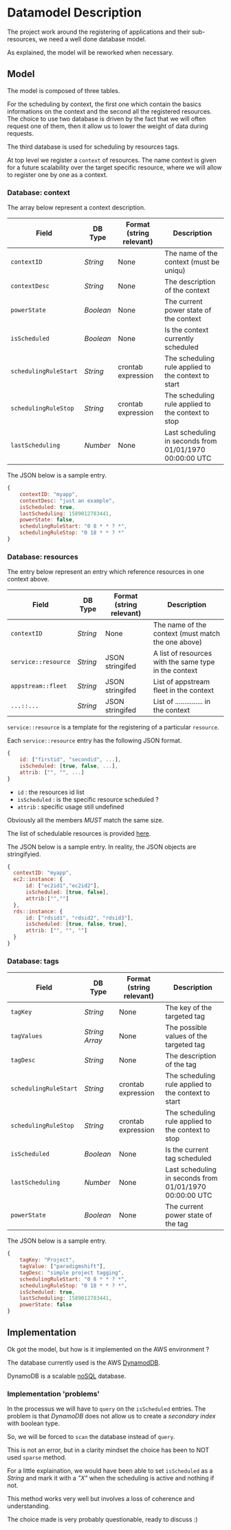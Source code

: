 # Datamodel Description

The project work around the registering of applications and their sub-resources, we need a well done database model.

As explained, the model will be reworked when necessary.

## Model

The model is composed of three tables.

For the scheduling by context, the first one which contain the basics informations on the context and the second all the registered resources.
The choice to use two database is driven by the fact that we will often request one of them, then it allow us to lower the weight of data during requests.

The third database is used for scheduling by resources tags.

At top level we register a `context` of resources. The name context is given for a future scalability over the target specific resource, where we will allow to register one by one as a context.

### Database: context

The array below represent a context description.

| Field                    | DB Type             | Format (string relevant)         | Description                                                     |
|--------------------------|---------------------|----------------------------------|-----------------------------------------------------------------|
| `contextID`              | _String_            | None                             | The name of the context (must be uniqu)                          |
| `contextDesc`            | _String_            | None                             | The description of the context                                  |
| `powerState`             | _Boolean_           | None                             | The current power state of the context                          |
| `isScheduled`            | _Boolean_           | None                             | Is the context currently scheduled                              |
| `schedulingRuleStart`    | _String_            | crontab expression               | The scheduling rule applied to the context to start             |
| `schedulingRuleStop`     | _String_            | crontab expression               | The scheduling rule applied to the context to stop              |
| `lastScheduling`         | _Number_            | None                             | Last scheduling in seconds from  01/01/1970 00:00:00 UTC        |

The JSON below is a sample entry.

```javascript
{
    contextID: "myapp",
    contextDesc: "just an example",
    isScheduled: true,
    lastScheduling: 1589012783441,
    powerState: false,
    schedulingRuleStart: "0 8 * * ? *",
    schedulingRuleStop: "0 18 * * ? *"
}
```

### Database: resources

The entry below represent an entry which reference resources in one context above.

| Field                    | DB Type             | Format (string relevant)         | Description                                                  |
|--------------------------|---------------------|----------------------------------|--------------------------------------------------------------|
| `contextID`              | _String_            | None                             | The name of the context (must match the one above)           |
| `service::resource`      | _String_            | JSON stringifed                  | A list of resources with the same type in the context        |
| `appstream::fleet`       | _String_            | JSON stringifed                  | List of appstream fleet in the context                       |
| `...::...`               | _String_            | JSON stringifed                  | List of ............... in the context                       |

`service::resource` is a template for the registering of a particular `resource`.

Each `service::resource` entry has the following JSON format.

```javascript
{
    id: ["firstid", "secondid", ...],
    isScheduled: [true, false, ...],
    attrib: ["", "", ...]
}
```

  * `id` : the resources id list
  * `isScheduled` : is the specific resource scheduled ?
  * `attrib` : specific usage still undefined

Obviously all the members *MUST* match the same size.

The list of schedulable resources is provided [here](../resources.md).

The JSON below is a sample entry. In reality, the JSON objects are stringifyied.

```javascript
{
  contextID: "myapp",
  ec2::instance: {
      id: ["ec2id1","ec2id2"],
      isScheduled: [true, false],
      attrib:["",""]
  },
  rds::instance: {
      id: ["rdsid1", "rdsid2", "rdsid3"],
      isScheduled: [true, false, true],
      attrib: ["", "", ""]
  }
}
```

### Database: tags

| Field                    | DB Type             | Format (string relevant)         | Description                                                  |
|--------------------------|---------------------|----------------------------------|--------------------------------------------------------------|
| `tagKey`                 | _String_            | None                             | The key of the targeted tag                                  |
| `tagValues`              | _String Array_      | None                             | The possible values of the targeted tag                      |
| `tagDesc`                | _String_            | None                             | The description of the tag                                   |
| `schedulingRuleStart`    | _String_            | crontab expression               | The scheduling rule applied to the context to start          |
| `schedulingRuleStop`     | _String_            | crontab expression               | The scheduling rule applied to the context to stop           |
| `isScheduled`            | _Boolean_           | None                             | Is the current tag scheduled                                 |
| `lastScheduling`         | _Number_            | None                             | Last scheduling in seconds from  01/01/1970 00:00:00 UTC     |
| `powerState`             | _Boolean_           | None                             | The current power state of the tag                           |

The JSON below is a sample entry.

```javascript
{
    tagKey: "Project",
    tagValue: ["paradigmshift"],
    tagDesc: "simple project tagging",
    schedulingRuleStart: "0 8 * * ? *",
    schedulingRuleStop: "0 18 * * ? *",
    isScheduled: true,
    lastScheduling: 1589012783441,
    powerState: false
}
```

## Implementation

Ok got the model, but how is it implemented on the AWS environment ?

The database currently used is the AWS [DynamodDB](https://docs.aws.amazon.com/amazondynamodb/latest/developerguide/Introduction.html).

DynamoDB is a scalable [noSQL](https://en.wikipedia.org/wiki/NoSQL) database.

### Implementation 'problems'

In the processus we will have to `query` on the `isScheduled` entries.
The problem is that *DynamoDB* does not allow us to create a *secondary index* with boolean type.

So, we will be forced to `scan` the database instead of `query`.

This is not an error, but in a clarity mindset the choice has been to NOT used `sparse` method.

For a little explaination, we would have been able to set `isScheduled` as a _String_ and mark it with a *"X"* when the scheduling is active and nothing if not.

This method works very well but involves a loss of coherence and understanding.

The choice made is very probably questionable, ready to discuss :)